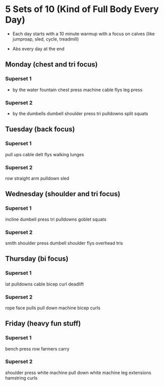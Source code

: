 # 5 Sets of 10 (Kind of Full Body Every Day)

- Each day starts with a 10 minute warmup with a focus on calves (like jumproap, sled, cycle, treadmill)

- Abs every day at the end

## Monday (chest and tri focus)
### Superset 1
- by the water fountain
chest press machine
cable flys
leg press

### Superset 2
- by the dumbells
dumbell shoulder press
tri pulldowns
split squats

## Tuesday (back focus)
### Superset 1
pull ups
cable delt flys
walking lunges

### Superset 2
row
straight arm pulldown
sled

## Wednesday (shoulder and tri focus)
### Superset 1
incline dumbell press
tri pulldowns
goblet squats

### Superset 2
smith shoulder press
dumbell shoulder flys
overhead tris

## Thursday (bi focus)
### Superset 1
lat pulldowns
cable bicep curl
deadlift

### Superset 2
rope face pulls
pull down machine
bicep curls

## Friday (heavy fun stuff)
### Superset 1
bench press
row
farmers carry

### Superset 2
shoulder press white machine
pull down white machine
leg extensions
hamstring curls
